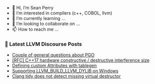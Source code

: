 - 👋 Hi, I’m Sean Perry
- 👀 I’m interested in compilers (c++, COBOL, llvm)
- 🌱 I’m currently learning ...
- 💞️ I’m looking to collaborate on ...
- 📫 How to reach me ...

<!---
s66perry/s66perry is a ✨ special ✨ repository because its `README.md` (this file) appears on your GitHub profile.
You can click the Preview link to take a look at your changes.
--->
### 📕 Latest LLVM Discourse Posts

<!-- DISCOURSE-LLVM:START -->
- [Couple of general questions about PGO](https://discourse.llvm.org/t/couple-of-general-questions-about-pgo/72279#post_3)
- [[RFC] C++17 hardware constructive / destructive interference size](https://discourse.llvm.org/t/rfc-c-17-hardware-constructive-destructive-interference-size/48674?page=3#post_42)
- [Defining custom Attributes with tablegen](https://discourse.llvm.org/t/defining-custom-attributes-with-tablegen/72343#post_4)
- [Supporting LLVM_BUILD_LLVM_DYLIB on Windows](https://discourse.llvm.org/t/supporting-llvm-build-llvm-dylib-on-windows/58891#post_17)
- [Clang tidy does not detect missing virtual destructor](https://discourse.llvm.org/t/clang-tidy-does-not-detect-missing-virtual-destructor/72363#post_2)
<!-- DISCOURSE-LLVM:END -->
